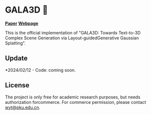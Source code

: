 # GALA3D 👋

[**Paper**](https://arxiv.org/abs/2402.07207)
[**Webpage**](https://gala3d.github.io/)

This is the official implementation of "GALA3D: Towards Text-to-3D Complex Scene Generation via Layout-guidedGenerative Gaussian Splatting".

## Update
*2024/02/12 - Code: coming soon.

## License
The project is only free for academic research purposes, but needs authorization forcommerce. For commerce permission, please contact wyt@pku.edu.cn.

